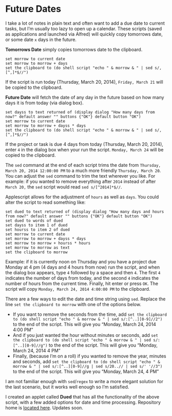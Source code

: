 # Future Dates  
  
I take a lot of notes in plain text and often want to add a due date to current tasks, but I’m usually too lazy to open up a calendar. These scripts (saved as applications and launched via Alfred) will quickly copy tomorrows date, or some date `x` days in the future.  
  
**Tomorrows Date** simply copies tomorrows date to the clipboard.  

```applescript      
set morrow to current date  
set morrow to morrow + days  
set the clipboard to (do shell script "echo " & morrow & " | sed s/,[^,]*$//")   
```
  
If the script is run today (Thursday, March 20, 2014), `Friday, March 21` will be copied to the clipboard.  

**Future Date** will fetch the date of any day in the future based on how many days it is from today (via dialog box).  
      
```applescript      
set dayss to text returned of (display dialog "How many days from now?" default answer "" buttons {"OK"} default button "OK")  
set morrow to current date  
set morrow to morrow + dayss * days  
set the clipboard to (do shell script "echo " & morrow & " | sed s/,[^,]*$//")    
```
  
If the project or task is due 4 days from today (Thursday, March 20, 2014), enter `4` in the dialog box when your run the script. `Monday, March 24` will be copied to the clipboard.  
  
The `sed` command at the end of each script trims the date from `Thursday, March 20, 2014 12:00:00 PM` to a much more friendly `Thursday, March 20`. You can adjust the `sed` command to trim the text wherever you like. For example: if you wanted to remove everything after `2014` instead of after `March 20,` the `sed` script would read `sed s/[^2014]*$//`.  
  
Applescript allows for the adjustment of `hours` as well as `days`. You could alter the script to read something like:  
      
```applescript      
set dued to text returned of (display dialog "How many days and hours from now?" default answer "" buttons {"OK"} default button "OK")  
set dued to words of dued  
set dayss to item 1 of dued  
set hourss to item 2 of dued  
set morrow to current date  
set morrow to morrow + dayss * days  
set morrow to morrow + hourss * hours  
set morrow to morrow as text  
set the clipboard to morrow  
```
  
Example: if it is currently noon on Thursday and you have a project due Monday at 4 pm (4 days and 4 hours from now) run the script, and when the dialog box appears, type `4` followed by a space and then `4`. The first `4` indicates the number of days from today, and the second `4` indicates the number of hours from the current time. Finally, hit enter or press `OK`. The script will copy `Monday, March 24, 2014 4:00:00 PM` to the clipboard.  
  
There are a few ways to edit the date and time string using `sed`. Replace the line `set the clipboard to morrow` with one of the options below.  
  
- If you want to remove the seconds from the time, add `set the clipboard to (do shell script "echo " & morrow & " | sed s/:[^..][0-9]//2")` to the end of the script. This will give you “Monday, March 24, 2014 4:00 PM”  
- And if you just wanted the hour without minutes or seconds, add `set the clipboard to (do shell script "echo " & morrow & " | sed s/:[^..][0-9]//g")` to the end of the script. This will give you “Monday, March 24, 2014 4 PM”  
- Finally, (because I’m on a roll) if you wanted to remove the year, minutes and seconds, add `set the clipboard to (do shell script "echo " & morrow & " | sed s/:[^..][0-9]//g | sed s/20..// | sed s/' '//3")` to the end of the script. This will give you “Monday, March 24, 4 PM”  
  
I am not familiar enough with `sed`/`regex` to write a more elegant solution for the last scenario, but it works well enough so I’m satisfied.   

I created an applet called **Dued** that has all the functionality of the above script, with a few added options for date and time processing. Repository home is [located here](https://github.com/unforswearing/dued). Updates soon.